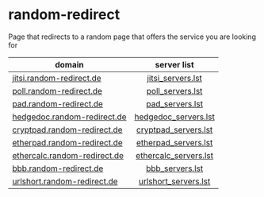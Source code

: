 # random-redirect
Page that redirects to a random page that offers the service you are looking for


| domain                                                                | server list                                    |
| --------------------------------------------------------------------- |:----------------------------------------------:|
| [jitsi.random-redirect.de](https://jitsi.random-redirect.de)          | [jitsi_servers.lst](/res/jitsi_servers.lst)          |
| [poll.random-redirect.de](https://poll.random-redirect.de)            | [poll_servers.lst](/res/poll_servers.lst)            |
| [pad.random-redirect.de](https://pad.random-redirect.de)              | [pad_servers.lst](/res/pad_servers.lst)              |
| [hedgedoc.random-redirect.de](https://hedgedoc.random-redirect.de)    | [hedgedoc_servers.lst](/res/hedgedoc_servers.lst)        |
| [cryptpad.random-redirect.de](https://cryptpad.random-redirect.de)    | [cryptpad_servers.lst](/res/cryptpad_servers.lst)    |
| [etherpad.random-redirect.de](https://etherpad.random-redirect.de)    | [etherpad_servers.lst](/res/etherpad_servers.lst)    |
| [ethercalc.random-redirect.de](https://ethercalc.random-redirect.de)  | [ethercalc_servers.lst](/res/ethercalc_servers.lst)  |
| [bbb.random-redirect.de](https://bbb.random-redirect.de)              | [bbb_servers.lst](/res/bbb_servers.lst)              |
| [urlshort.random-redirect.de](https://urlshort.random-redirect.de)            | [urlshort_servers.lst](/res/urlshort_servers.lst)            |
